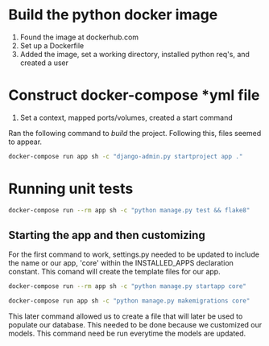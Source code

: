 # Build the python docker image
1. Found the image at dockerhub.com
2. Set up a Dockerfile
3. Added the image, set a working directory, installed python req's, and created a user

# Construct docker-compose *yml file
1. Set a context, mapped ports/volumes, created a start command

Ran the following command to *build* the project. Following this, files seemed to appear.

```zsh
docker-compose run app sh -c "django-admin.py startproject app ."
```

# Running unit tests

```zsh
docker-compose run --rm app sh -c "python manage.py test && flake8"
```

## Starting the app and then customizing

For the first command to work, settings.py needed to be updated to include the name or our app, 'core' within the INSTALLED_APPS declaration constant. This comand will create the template files for our app.

```zsh
docker-compose run --rm app sh -c "python manage.py startapp core"

docker-compose run app sh -c "python manage.py makemigrations core"
```

This later command allowed us to create a file that will later be used to populate our database. This needed to be done because we customized our models. This command need be run everytime the models are updated.
